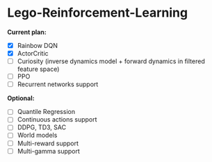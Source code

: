 # Lego-Reinforcement-Learning

**Current plan:**
- [x] Rainbow DQN
- [x] ActorCritic
- [ ] Curiosity (inverse dynamics model + forward dynamics in filtered feature space)
- [ ] PPO
- [ ] Recurrent networks support

**Optional:**
- [ ] Quantile Regression
- [ ] Continuous actions support
- [ ] DDPG, TD3, SAC
- [ ] World models
- [ ] Multi-reward support
- [ ] Multi-gamma support
